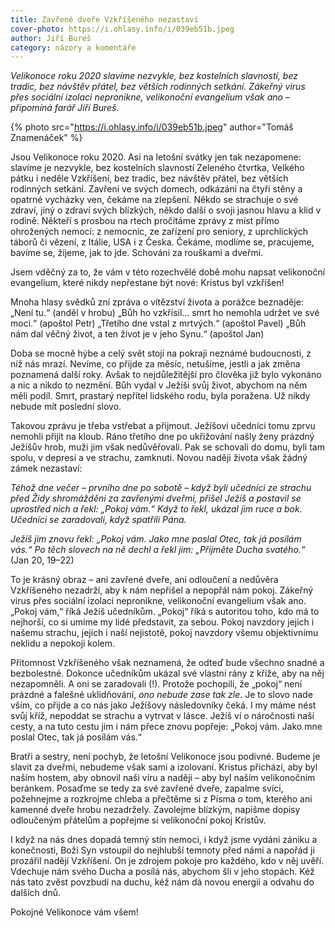 ```yaml
---
title: Zavřené dveře Vzkříšeného nezastaví
cover-photo: https://i.ohlasy.info/i/039eb51b.jpeg
author: Jiří Bureš
category: názory a komentáře
---
```


*Velikonoce roku 2020 slavíme nezvykle, bez kostelních slavností, bez tradic, bez návštěv přátel, bez větších rodinných setkání. Zákeřný virus přes sociální izolaci nepronikne, velikonoční evangelium však ano – připomíná farář Jiří Bureš.*

{% photo src="https://i.ohlasy.info/i/039eb51b.jpeg" author="Tomáš Znamenáček" %}

Jsou Velikonoce roku 2020. Asi na letošní svátky jen tak nezapomene: slavíme je nezvykle, bez kostelních slavností Zeleného čtvrtka, Velkého pátku i neděle Vzkříšení, bez tradic, bez návštěv přátel, bez větších rodinných setkání. Zavřeni ve svých domech, odkázáni na čtyři stěny a opatrné vycházky ven, čekáme na zlepšení. Někdo se strachuje o své zdraví, jiný o zdraví svých blízkých, někdo další o svoji jasnou hlavu a klid v rodině. Někteří s prosbou na rtech pročítáme zprávy z míst přímo ohrožených nemocí: z nemocnic, ze zařízení pro seniory, z uprchlických táborů či vězení, z Itálie, USA i z Česka. Čekáme, modlíme se, pracujeme, bavíme se, žijeme, jak to jde. Schováni za rouškami a dveřmi.

Jsem vděčný za to, že vám v této rozechvělé době mohu napsat velikonoční evangelium, které nikdy nepřestane být nové: Kristus byl vzkříšen! 

Mnoha hlasy svědků zní zpráva o vítězství života a porážce beznaděje: „Není tu.“ (anděl v hrobu) „Bůh ho vzkřísil… smrt ho nemohla udržet ve své moci.“ (apoštol Petr) „Třetího dne vstal z mrtvých.“ (apoštol Pavel) „Bůh nám dal věčný život, a ten život je v jeho Synu.“ (apoštol Jan)

Doba se mocně hýbe a celý svět stojí na pokraji neznámé budoucnosti, z níž nás mrazí. Nevíme, co přijde za měsíc, netušíme, jestli a jak změna poznamená další roky. Avšak to nejdůležitější pro člověka již bylo vykonáno a nic a nikdo to nezmění. Bůh vydal v Ježíši svůj život, abychom na něm měli podíl. Smrt, prastarý nepřítel lidského rodu, byla poražena. Už nikdy nebude mít poslední slovo.

Takovou zprávu je třeba vstřebat a přijmout. Ježíšovi učedníci tomu zprvu nemohli přijít na kloub. Ráno třetího dne po ukřižování našly ženy prázdný Ježíšův hrob, muži jim však nedůvěřovali. Pak se schovali do domu, byli tam spolu, v depresi a ve strachu, zamknuti. Novou naději života však žádný zámek nezastaví:

*Téhož dne večer – prvního dne po sobotě – když byli učedníci ze strachu před Židy shromážděni za zavřenými dveřmi, přišel Ježíš a postavil se uprostřed nich a řekl: „Pokoj vám.“ Když to řekl, ukázal jim ruce a bok. Učedníci se zaradovali, když spatřili Pána.*

*Ježíš jim znovu řekl: „Pokoj vám. Jako mne poslal Otec, tak já posílám vás.“ Po těch slovech na ně dechl a řekl jim: „Přijměte Ducha svatého.“* (Jan 20, 19–22)

To je krásný obraz – ani zavřené dveře, ani odloučení a nedůvěra Vzkříšeného nezadrží, aby k nám nepřišel a nepopřál nám pokoj. Zákeřný virus přes sociální izolaci nepronikne, velikonoční evangelium však ano. „Pokoj vám,“ říká Ježíš učedníkům. „Pokoj“ říká s autoritou toho, kdo má to nejhorší, co si umíme my lidé představit, za sebou. Pokoj navzdory jejich i našemu strachu, jejich i naší nejistotě, pokoj navzdory všemu objektivnímu neklidu a nepokoji kolem. 

Přítomnost Vzkříšeného však neznamená, že odteď bude všechno snadné a bezbolestné. Dokonce učedníkům ukázal své vlastní rány z kříže, aby na něj nezapomněli. A oni se zaradovali (!). Protože pochopili, že „pokoj“ není prázdné a falešné uklidňování, *ono nebude zase tak zle*. Je to slovo nade vším, co přijde a co nás jako Ježíšovy následovníky čeká. I my máme nést svůj kříž, nepoddat se strachu a vytrvat v lásce. Ježíš ví o náročnosti naší cesty, a na tuto cestu jim i nám přece znovu popřeje: „Pokoj vám. Jako mne poslal Otec, tak já posílám vás.“

Bratři a sestry, není pochyb, že letošní Velikonoce jsou podivné. Budeme je slavit za dveřmi, nebudeme však sami a izolovaní. Kristus přichází, aby byl naším hostem, aby obnovil naši víru a naději – aby byl naším velikonočním beránkem. Posaďme se tedy za své zavřené dveře, zapalme svíci, požehnejme a rozkrojme chleba a přečtěme si z Písma o tom, kterého ani kamenné dveře hrobu nezadržely. Zavolejme blízkým, napišme dopisy odloučeným přátelům a popřejme si velikonoční pokoj Kristův.

I když na nás dnes dopadá temný stín nemoci, i když jsme vydáni zániku a konečnosti, Boží Syn vstoupil do nejhlubší temnoty před námi a napořád ji prozářil nadějí Vzkříšení. On je zdrojem pokoje pro každého, kdo v něj uvěří. Vdechuje nám svého Ducha a posílá nás, abychom šli v jeho stopách. Kéž nás tato zvěst povzbudí na duchu, kéž nám dá novou energii a odvahu do dalších dnů.

Pokojné Velikonoce vám všem!
